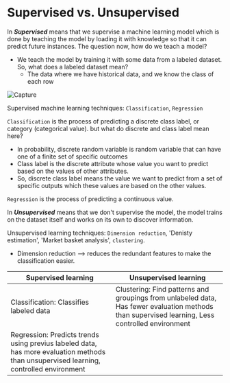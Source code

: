 # Supervised vs. Unsupervised
In ***Supervised*** means that we supervise a machine learning model which is done by teaching the model by loading it with knowledge so that it can predict future instances. The question now, how do we teach a model?
- We teach the model by training it with some data from a labeled dataset. So, what does a labeled dataset mean?
    * The data where we have historical data, and we know the class of each row

![Capture](https://user-images.githubusercontent.com/91827137/171025586-3ae14032-0316-4530-ae06-d83dfa8190cb.PNG)

Supervised machine learning techniques: `Classification`, `Regression`

`Classification` is the process of predicting a discrete class label, or category (categorical value). but what do discrete and class label mean here?
- In probability, discrete random variable is random variable that can have one of a finite set of specific outcomes
- Class label is the discrete attribute whose value you want to predict based on the values of other attributes.
- So, discrete class label means the value we want to predict from a set of specific outputs which these values are based on the other values.

`Regression` is the process of predicting a continuous value.

In ***Unsupervised*** means that we don't supervise the model, the model trains on the dataset itself and works on its own to discover information.

Unsupervised learning techniques: `Dimension reduction`, 'Denisty estimation', 'Market basket analysis', `clustering`.
- Dimension reduction --> reduces the redundant features to make the classification easier.

| Supervised learning | Unsupervised learning
| ------ | ------ |
| Classification: Classifies labeled data | Clustering: Find patterns and groupings from unlabeled data, Has fewer evaluation methods than supervised learning, Less controlled environment |
| Regression: Predicts trends using previus labeled data, has more evaluation methods than unsupervised learning, controlled environment |     |
